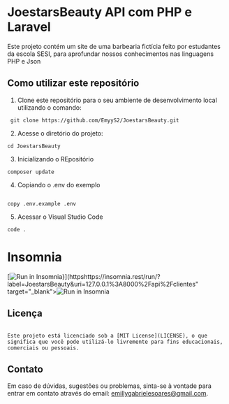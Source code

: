 # JoestarsBeauty API com PHP e Laravel

Este projeto contém um site de uma barbearia fictícia feito por estudantes da escola SESI, para aprofundar nossos conhecimentos nas linguagens PHP e Json

## Como utilizar este repositório

1. Clone este repositório para o seu ambiente de desenvolvimento local utilizando o comando:
```
 git clone https://github.com/EmyyS2/JoestarsBeauty.git
```
2. Acesse o diretório do projeto:
```
cd JoestarsBeauty
```

3. Inicializando o REpositório
```
composer update
```
4. Copiando o .env do exemplo
```

copy .env.example .env
```

5. Acessar o Visual Studio Code
```
code .
```

# Insomnia

[![Run in Insomnia}](https://insomnia.rest/images/run.svg)](httpshttps://insomnia.rest/run/?label=JoestarsBeauty&uri=127.0.0.1%3A8000%2Fapi%2Fclientes" target="_blank"><img src="https://insomnia.rest/images/run.svg" alt="Run in Insomnia">


## Licença
```

Este projeto está licenciado sob a [MIT License](LICENSE), o que significa que você pode utilizá-lo livremente para fins educacionais, comerciais ou pessoais.
```

## Contato

Em caso de dúvidas, sugestões ou problemas, sinta-se à vontade para entrar em contato através do email: emillygabrielesoares@gmail.com.

